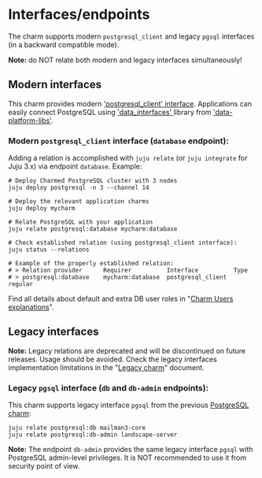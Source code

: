 # Interfaces/endpoints

The charm supports modern `postgresql_client` and legacy `pgsql` interfaces (in a backward compatible mode).

**Note:** do NOT relate both modern and legacy interfaces simultaneously!

## Modern interfaces

This charm provides modern ['postgresql_client' interface](https://github.com/canonical/charm-relation-interfaces). Applications can easily connect PostgreSQL using ['data_interfaces' ](https://charmhub.io/data-platform-libs/libraries/data_interfaces) library from ['data-platform-libs'](https://github.com/canonical/data-platform-libs/).

### Modern `postgresql_client` interface (`database` endpoint):

Adding a relation is accomplished with `juju relate` (or `juju integrate` for Juju 3.x) via endpoint `database`. Example:

```shell
# Deploy Charmed PostgreSQL cluster with 3 nodes
juju deploy postgresql -n 3 --channel 14

# Deploy the relevant application charms
juju deploy mycharm

# Relate PostgreSQL with your application
juju relate postgresql:database mycharm:database

# Check established relation (using postgresql_client interface):
juju status --relations

# Example of the properly established relation:
# > Relation provider      Requirer          Interface          Type
# > postgresql:database    mycharm:database  postgresql_client  regular
```

Find all details about default and extra DB user roles in "[Charm Users explanations](/t/10798)".

## Legacy interfaces

**Note:** Legacy relations are deprecated and will be discontinued on future releases. Usage should be avoided. Check the legacy interfaces implementation limitations in the "[Legacy charm](/t/10690)" document.

### Legacy `pgsql` interface (`db` and `db-admin` endpoints):

This charm supports legacy interface `pgsql` from the previous [PostgreSQL charm](https://launchpad.net/postgresql-charm):

```shell
juju relate postgresql:db mailman3-core
juju relate postgresql:db-admin landscape-server
```

**Note:** The endpoint `db-admin` provides the same legacy interface `pgsql` with PostgreSQL admin-level privileges. It is NOT recommended to use it from security point of view.